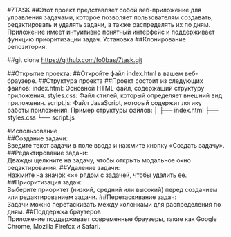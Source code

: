 #7TASK
##Этот проект представляет собой веб-приложение для управления задачами, которое позволяет пользователям создавать, редактировать и удалять задачи, а также распределять их по дням. Приложение имеет интуитивно понятный интерфейс и поддерживает функцию приоритизации задач.
Установка
##Клонирование репозитория:<br>

##git clone https://github.com/fo0bas/7task.git<br>


##Открытие проекта:
##Откройте файл index.html в вашем веб-браузере.
##Структура проекта
##Проект состоит из следующих файлов:
index.html: Основной HTML-файл, содержащий структуру приложения.
styles.css: Файл стилей, который определяет внешний вид приложения.
script.js: Файл JavaScript, который содержит логику работы приложения.
Пример структуры файлов:
│
├── index.html
├── styles.css
└── script.js

#Использование<br>
##Создание задачи:<br>
Введите текст задачи в поле ввода и нажмите кнопку «Создать задачу».
##Редактирование задачи:<br>
Дважды щелкните на задачу, чтобы открыть модальное окно редактирования.
##Удаление задачи:<br>
Нажмите на значок «×» рядом с задачей, чтобы удалить ее.
##Приоритизация задач:<br>
Выберите приоритет (низкий, средний или высокий) перед созданием или редактированием задачи.
##Перетаскивание задач:<br>
Задачи можно перетаскивать между колонками для распределения по дням.
##Поддержка браузеров<br>
Приложение поддерживает современные браузеры, такие как Google Chrome, Mozilla Firefox и Safari.
